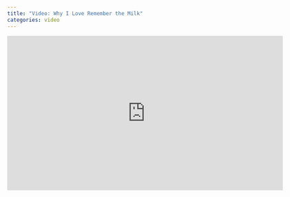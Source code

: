 ```yaml
---
title: "Video: Why I Love Remember the Milk"
categories: video
---
```


<div class="video vimeo wide"><iframe src="
https://player.vimeo.com/video/2480690?title=0&amp;byline=0&amp;portrait=0&amp;color=f05b35" width="640" height="360" frameborder="0" webkitAllowFullScreen mozallowfullscreen allowFullScreen></iframe></div>
